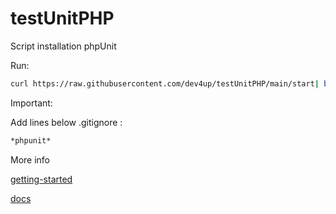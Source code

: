 # testUnitPHP

Script installation phpUnit

Run:

```bash
curl https://raw.githubusercontent.com/dev4up/testUnitPHP/main/start| bash
```
Important:

Add lines below .gitignore :

```bash
*phpunit*
```
More info

[getting-started](https://phpunit.de/getting-started/phpunit-9.html)

[docs](https://phpunit.readthedocs.io/)
